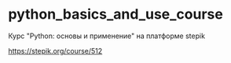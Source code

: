 # python_basics_and_use_course
Курс "Python: основы и применение" на платформе stepik

https://stepik.org/course/512
